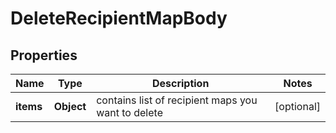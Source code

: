 # DeleteRecipientMapBody

## Properties
Name | Type | Description | Notes
------------ | ------------- | ------------- | -------------
**items** | **Object** | contains list of recipient maps you want to delete |  [optional]
